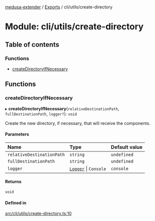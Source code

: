 [medusa-extender](../README.md) / [Exports](../modules.md) / cli/utils/create-directory

# Module: cli/utils/create-directory

## Table of contents

### Functions

- [createDirectoryIfNecessary](cli_utils_create_directory.md#createdirectoryifnecessary)

## Functions

### createDirectoryIfNecessary

▸ **createDirectoryIfNecessary**(`relativeDestinationPath`, `fullDestinationPath`, `logger?`): `void`

Create the new directory, if necessary, that will receive the components.

#### Parameters

| Name | Type | Default value |
| :------ | :------ | :------ |
| `relativeDestinationPath` | `string` | `undefined` |
| `fullDestinationPath` | `string` | `undefined` |
| `logger` | [`Logger`](../classes/core_logger.Logger.md) \| `Console` | `console` |

#### Returns

`void`

#### Defined in

[src/cli/utils/create-directory.ts:10](https://github.com/adrien2p/medusa-extender/blob/6404d7f/src/cli/utils/create-directory.ts#L10)
